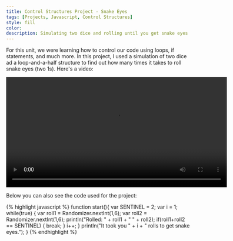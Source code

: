 ```yaml
---
title: Control Structures Project - Snake Eyes
tags: [Projects, Javascript, Control Structures]
style: fill
color: 
description: Simulating two dice and rolling until you get snake eyes
---
```


For this unit, we were learning how to control our code using loops, if statements, and much more. In this project, I used a simulation of two dice ad a loop-and-a-half structure to find out how many times it takes to roll snake eyes (two 1s). Here's a video: 

<video width="600" controls="controls">
  <source src="/assets/vids/graphics-challenge.mp4">
</video>

Below you can also see the code used for the project: 

{% highlight javascript %}
function start(){
	var SENTINEL = 2;
	var i = 1;
	while(true) {
	    var roll1 = Randomizer.nextInt(1,6);
	    var roll2 = Randomizer.nextInt(1,6);
	    println("Rolled: " + roll1 + " " + roll2);
	    if(roll1+roll2 == SENTINEL) {
	        break;
	    }
	    i++;
	}
	println("It took you " + i + " rolls to get snake eyes.");
}
{% endhighlight %}